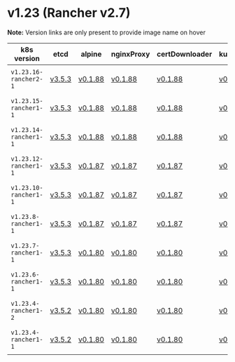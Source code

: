 # v1.23 (Rancher v2.7)

**Note:** Version links are only present to provide image name on hover

| k8s version| etcd| alpine| nginxProxy| certDownloader| kubernetesServicesSidecar| kubedns| dnsmasq| kubednsSidecar| kubednsAutoscaler| coredns| corednsAutoscaler| nodelocal| kubernetes| flannel| flannelCni| calicoNode| calicoCni| calicoControllers| calicoCtl| calicoFlexVol| canalNode| canalCni| canalControllers| canalFlannel| canalFlexVol| weaveNode| weaveCni| podInfraContainer| ingress| ingressBackend| ingressWebhook| metricsServer| windowsPodInfraContainer| aciCniDeployContainer| aciHostContainer| aciOpflexContainer| aciMcastContainer| aciOvsContainer| aciControllerContainer| aciGbpServerContainer| aciOpflexServerContainer |
| ----- | ----- | ----- | ----- | ----- | ----- | ----- | ----- | ----- | ----- | ----- | ----- | ----- | ----- | ----- | ----- | ----- | ----- | ----- | ----- | ----- | ----- | ----- | ----- | ----- | ----- | ----- | ----- | ----- | ----- | ----- | ----- | ----- | ----- | ----- | ----- | ----- | ----- | ----- | ----- | ----- | -----  |
| `v1.23.16-rancher2-1` | [v3.5.3](## "rancher/mirrored-coreos-etcd")| [v0.1.88](## "rancher/rke-tools")| [v0.1.88](## "rancher/rke-tools")| [v0.1.88](## "rancher/rke-tools")| [v0.1.88](## "rancher/rke-tools")| [1.21.1](## "rancher/mirrored-k8s-dns-kube-dns")| [1.21.1](## "rancher/mirrored-k8s-dns-dnsmasq-nanny")| [1.21.1](## "rancher/mirrored-k8s-dns-sidecar")| [1.8.5](## "rancher/mirrored-cluster-proportional-autoscaler")| [1.9.0](## "rancher/mirrored-coredns-coredns")| [1.8.5](## "rancher/mirrored-cluster-proportional-autoscaler")| [1.21.1](## "rancher/mirrored-k8s-dns-node-cache")| [v1.23.16-rancher2](## "rancher/hyperkube")| [v0.15.1](## "rancher/mirrored-coreos-flannel")| [v0.3.0-rancher6](## "rancher/flannel-cni")| [v3.22.5](## "rancher/mirrored-calico-node")| [v3.22.5-rancher1](## "rancher/calico-cni")| [v3.22.5](## "rancher/mirrored-calico-kube-controllers")| [v3.22.5](## "rancher/mirrored-calico-ctl")| [v3.22.5](## "rancher/mirrored-calico-pod2daemon-flexvol")| [v3.22.5](## "rancher/mirrored-calico-node")| [v3.22.5-rancher1](## "rancher/calico-cni")| [v3.22.5](## "rancher/mirrored-calico-kube-controllers")| [v0.17.0](## "rancher/mirrored-flannelcni-flannel")| [v3.22.5](## "rancher/mirrored-calico-pod2daemon-flexvol")| [2.8.1](## "weaveworks/weave-kube")| [2.8.1](## "weaveworks/weave-npc")| [3.6](## "rancher/mirrored-pause")| [nginx-1.5.1-rancher2](## "rancher/nginx-ingress-controller")| [1.5-rancher1](## "rancher/mirrored-nginx-ingress-controller-defaultbackend")| [v1.1.1](## "rancher/mirrored-ingress-nginx-kube-webhook-certgen")| [v0.6.1](## "rancher/mirrored-metrics-server")| [3.6](## "rancher/mirrored-pause")| [5.2.3.5.1d150da](## "noiro/cnideploy")| [5.2.3.5.1d150da](## "noiro/aci-containers-host")| [5.2.3.5.1d150da](## "noiro/opflex")| [5.2.3.5.1d150da](## "noiro/opflex")| [5.2.3.5.1d150da](## "noiro/openvswitch")| [5.2.3.5.1d150da](## "noiro/aci-containers-controller")| [5.2.3.5.1d150da](## "noiro/gbp-server")| [5.2.3.5.1d150da](## "noiro/opflex-server") |
| `v1.23.15-rancher1-1` | [v3.5.3](## "rancher/mirrored-coreos-etcd")| [v0.1.88](## "rancher/rke-tools")| [v0.1.88](## "rancher/rke-tools")| [v0.1.88](## "rancher/rke-tools")| [v0.1.88](## "rancher/rke-tools")| [1.21.1](## "rancher/mirrored-k8s-dns-kube-dns")| [1.21.1](## "rancher/mirrored-k8s-dns-dnsmasq-nanny")| [1.21.1](## "rancher/mirrored-k8s-dns-sidecar")| [1.8.5](## "rancher/mirrored-cluster-proportional-autoscaler")| [1.9.0](## "rancher/mirrored-coredns-coredns")| [1.8.5](## "rancher/mirrored-cluster-proportional-autoscaler")| [1.21.1](## "rancher/mirrored-k8s-dns-node-cache")| [v1.23.15-rancher1](## "rancher/hyperkube")| [v0.15.1](## "rancher/mirrored-coreos-flannel")| [v0.3.0-rancher6](## "rancher/flannel-cni")| [v3.22.5](## "rancher/mirrored-calico-node")| [v3.22.5-rancher1](## "rancher/calico-cni")| [v3.22.5](## "rancher/mirrored-calico-kube-controllers")| [v3.22.5](## "rancher/mirrored-calico-ctl")| [v3.22.5](## "rancher/mirrored-calico-pod2daemon-flexvol")| [v3.22.5](## "rancher/mirrored-calico-node")| [v3.22.5-rancher1](## "rancher/calico-cni")| [v3.22.5](## "rancher/mirrored-calico-kube-controllers")| [v0.17.0](## "rancher/mirrored-flannelcni-flannel")| [v3.22.5](## "rancher/mirrored-calico-pod2daemon-flexvol")| [2.8.1](## "weaveworks/weave-kube")| [2.8.1](## "weaveworks/weave-npc")| [3.6](## "rancher/mirrored-pause")| [nginx-1.2.1-rancher1](## "rancher/nginx-ingress-controller")| [1.5-rancher1](## "rancher/mirrored-nginx-ingress-controller-defaultbackend")| [v1.1.1](## "rancher/mirrored-ingress-nginx-kube-webhook-certgen")| [v0.6.1](## "rancher/mirrored-metrics-server")| [3.6](## "rancher/mirrored-pause")| [5.2.3.5.1d150da](## "noiro/cnideploy")| [5.2.3.5.1d150da](## "noiro/aci-containers-host")| [5.2.3.5.1d150da](## "noiro/opflex")| [5.2.3.5.1d150da](## "noiro/opflex")| [5.2.3.5.1d150da](## "noiro/openvswitch")| [5.2.3.5.1d150da](## "noiro/aci-containers-controller")| [5.2.3.5.1d150da](## "noiro/gbp-server")| [5.2.3.5.1d150da](## "noiro/opflex-server") |
| `v1.23.14-rancher1-1` | [v3.5.3](## "rancher/mirrored-coreos-etcd")| [v0.1.88](## "rancher/rke-tools")| [v0.1.88](## "rancher/rke-tools")| [v0.1.88](## "rancher/rke-tools")| [v0.1.88](## "rancher/rke-tools")| [1.21.1](## "rancher/mirrored-k8s-dns-kube-dns")| [1.21.1](## "rancher/mirrored-k8s-dns-dnsmasq-nanny")| [1.21.1](## "rancher/mirrored-k8s-dns-sidecar")| [1.8.5](## "rancher/mirrored-cluster-proportional-autoscaler")| [1.9.0](## "rancher/mirrored-coredns-coredns")| [1.8.5](## "rancher/mirrored-cluster-proportional-autoscaler")| [1.21.1](## "rancher/mirrored-k8s-dns-node-cache")| [v1.23.14-rancher1](## "rancher/hyperkube")| [v0.15.1](## "rancher/mirrored-coreos-flannel")| [v0.3.0-rancher6](## "rancher/flannel-cni")| [v3.22.0](## "rancher/mirrored-calico-node")| [v3.22.0-rancher1](## "rancher/calico-cni")| [v3.22.0](## "rancher/mirrored-calico-kube-controllers")| [v3.22.0](## "rancher/mirrored-calico-ctl")| [v3.22.0](## "rancher/mirrored-calico-pod2daemon-flexvol")| [v3.22.0](## "rancher/mirrored-calico-node")| [v3.22.0-rancher1](## "rancher/calico-cni")| [v3.22.0](## "rancher/mirrored-calico-kube-controllers")| [v0.17.0](## "rancher/mirrored-flannelcni-flannel")| [v3.22.0](## "rancher/mirrored-calico-pod2daemon-flexvol")| [2.8.1](## "weaveworks/weave-kube")| [2.8.1](## "weaveworks/weave-npc")| [3.6](## "rancher/mirrored-pause")| [nginx-1.2.1-rancher1](## "rancher/nginx-ingress-controller")| [1.5-rancher1](## "rancher/mirrored-nginx-ingress-controller-defaultbackend")| [v1.1.1](## "rancher/mirrored-ingress-nginx-kube-webhook-certgen")| [v0.6.1](## "rancher/mirrored-metrics-server")| [3.6](## "rancher/mirrored-pause")| [5.2.3.4.1d150da](## "noiro/cnideploy")| [5.2.3.4.1d150da](## "noiro/aci-containers-host")| [5.2.3.4.1d150da](## "noiro/opflex")| [5.2.3.4.1d150da](## "noiro/opflex")| [5.2.3.4.1d150da](## "noiro/openvswitch")| [5.2.3.4.1d150da](## "noiro/aci-containers-controller")| [5.2.3.4.1d150da](## "noiro/gbp-server")| [5.2.3.4.1d150da](## "noiro/opflex-server") |
| `v1.23.12-rancher1-1` | [v3.5.3](## "rancher/mirrored-coreos-etcd")| [v0.1.87](## "rancher/rke-tools")| [v0.1.87](## "rancher/rke-tools")| [v0.1.87](## "rancher/rke-tools")| [v0.1.87](## "rancher/rke-tools")| [1.21.1](## "rancher/mirrored-k8s-dns-kube-dns")| [1.21.1](## "rancher/mirrored-k8s-dns-dnsmasq-nanny")| [1.21.1](## "rancher/mirrored-k8s-dns-sidecar")| [1.8.5](## "rancher/mirrored-cluster-proportional-autoscaler")| [1.9.0](## "rancher/mirrored-coredns-coredns")| [1.8.5](## "rancher/mirrored-cluster-proportional-autoscaler")| [1.21.1](## "rancher/mirrored-k8s-dns-node-cache")| [v1.23.12-rancher1](## "rancher/hyperkube")| [v0.15.1](## "rancher/mirrored-coreos-flannel")| [v0.3.0-rancher6](## "rancher/flannel-cni")| [v3.22.0](## "rancher/mirrored-calico-node")| [v3.22.0-rancher1](## "rancher/calico-cni")| [v3.22.0](## "rancher/mirrored-calico-kube-controllers")| [v3.22.0](## "rancher/mirrored-calico-ctl")| [v3.22.0](## "rancher/mirrored-calico-pod2daemon-flexvol")| [v3.22.0](## "rancher/mirrored-calico-node")| [v3.22.0-rancher1](## "rancher/calico-cni")| [v3.22.0](## "rancher/mirrored-calico-kube-controllers")| [v0.17.0](## "rancher/mirrored-flannelcni-flannel")| [v3.22.0](## "rancher/mirrored-calico-pod2daemon-flexvol")| [2.8.1](## "weaveworks/weave-kube")| [2.8.1](## "weaveworks/weave-npc")| [3.6](## "rancher/mirrored-pause")| [nginx-1.2.1-rancher1](## "rancher/nginx-ingress-controller")| [1.5-rancher1](## "rancher/mirrored-nginx-ingress-controller-defaultbackend")| [v1.1.1](## "rancher/mirrored-ingress-nginx-kube-webhook-certgen")| [v0.6.1](## "rancher/mirrored-metrics-server")| [3.6](## "rancher/mirrored-pause")| [5.2.3.2.1d150da](## "noiro/cnideploy")| [5.2.3.2.1d150da](## "noiro/aci-containers-host")| [5.2.3.2.1d150da](## "noiro/opflex")| [5.2.3.2.1d150da](## "noiro/opflex")| [5.2.3.2.1d150da](## "noiro/openvswitch")| [5.2.3.2.1d150da](## "noiro/aci-containers-controller")| [5.2.3.2.1d150da](## "noiro/gbp-server")| [5.2.3.2.1d150da](## "noiro/opflex-server") |
| `v1.23.10-rancher1-1` | [v3.5.3](## "rancher/mirrored-coreos-etcd")| [v0.1.87](## "rancher/rke-tools")| [v0.1.87](## "rancher/rke-tools")| [v0.1.87](## "rancher/rke-tools")| [v0.1.87](## "rancher/rke-tools")| [1.21.1](## "rancher/mirrored-k8s-dns-kube-dns")| [1.21.1](## "rancher/mirrored-k8s-dns-dnsmasq-nanny")| [1.21.1](## "rancher/mirrored-k8s-dns-sidecar")| [1.8.5](## "rancher/mirrored-cluster-proportional-autoscaler")| [1.9.0](## "rancher/mirrored-coredns-coredns")| [1.8.5](## "rancher/mirrored-cluster-proportional-autoscaler")| [1.21.1](## "rancher/mirrored-k8s-dns-node-cache")| [v1.23.10-rancher1](## "rancher/hyperkube")| [v0.15.1](## "rancher/mirrored-coreos-flannel")| [v0.3.0-rancher6](## "rancher/flannel-cni")| [v3.22.0](## "rancher/mirrored-calico-node")| [v3.22.0-rancher1](## "rancher/calico-cni")| [v3.22.0](## "rancher/mirrored-calico-kube-controllers")| [v3.22.0](## "rancher/mirrored-calico-ctl")| [v3.22.0](## "rancher/mirrored-calico-pod2daemon-flexvol")| [v3.22.0](## "rancher/mirrored-calico-node")| [v3.22.0-rancher1](## "rancher/calico-cni")| [v3.22.0](## "rancher/mirrored-calico-kube-controllers")| [v0.17.0](## "rancher/mirrored-flannelcni-flannel")| [v3.22.0](## "rancher/mirrored-calico-pod2daemon-flexvol")| [2.8.1](## "weaveworks/weave-kube")| [2.8.1](## "weaveworks/weave-npc")| [3.6](## "rancher/mirrored-pause")| [nginx-1.2.1-rancher1](## "rancher/nginx-ingress-controller")| [1.5-rancher1](## "rancher/mirrored-nginx-ingress-controller-defaultbackend")| [v1.1.1](## "rancher/mirrored-ingress-nginx-kube-webhook-certgen")| [v0.6.1](## "rancher/mirrored-metrics-server")| [3.6](## "rancher/mirrored-pause")| [5.2.3.2.1d150da](## "noiro/cnideploy")| [5.2.3.2.1d150da](## "noiro/aci-containers-host")| [5.2.3.2.1d150da](## "noiro/opflex")| [5.2.3.2.1d150da](## "noiro/opflex")| [5.2.3.2.1d150da](## "noiro/openvswitch")| [5.2.3.2.1d150da](## "noiro/aci-containers-controller")| [5.2.3.2.1d150da](## "noiro/gbp-server")| [5.2.3.2.1d150da](## "noiro/opflex-server") |
| `v1.23.8-rancher1-1` | [v3.5.3](## "rancher/mirrored-coreos-etcd")| [v0.1.87](## "rancher/rke-tools")| [v0.1.87](## "rancher/rke-tools")| [v0.1.87](## "rancher/rke-tools")| [v0.1.87](## "rancher/rke-tools")| [1.21.1](## "rancher/mirrored-k8s-dns-kube-dns")| [1.21.1](## "rancher/mirrored-k8s-dns-dnsmasq-nanny")| [1.21.1](## "rancher/mirrored-k8s-dns-sidecar")| [1.8.5](## "rancher/mirrored-cluster-proportional-autoscaler")| [1.9.0](## "rancher/mirrored-coredns-coredns")| [1.8.5](## "rancher/mirrored-cluster-proportional-autoscaler")| [1.21.1](## "rancher/mirrored-k8s-dns-node-cache")| [v1.23.8-rancher1](## "rancher/hyperkube")| [v0.15.1](## "rancher/mirrored-coreos-flannel")| [v0.3.0-rancher6](## "rancher/flannel-cni")| [v3.22.0](## "rancher/mirrored-calico-node")| [v3.22.0-rancher1](## "rancher/calico-cni")| [v3.22.0](## "rancher/mirrored-calico-kube-controllers")| [v3.22.0](## "rancher/mirrored-calico-ctl")| [v3.22.0](## "rancher/mirrored-calico-pod2daemon-flexvol")| [v3.22.0](## "rancher/mirrored-calico-node")| [v3.22.0-rancher1](## "rancher/calico-cni")| [v3.22.0](## "rancher/mirrored-calico-kube-controllers")| [v0.17.0](## "rancher/mirrored-flannelcni-flannel")| [v3.22.0](## "rancher/mirrored-calico-pod2daemon-flexvol")| [2.8.1](## "weaveworks/weave-kube")| [2.8.1](## "weaveworks/weave-npc")| [3.6](## "rancher/mirrored-pause")| [nginx-1.2.1-rancher1](## "rancher/nginx-ingress-controller")| [1.5-rancher1](## "rancher/mirrored-nginx-ingress-controller-defaultbackend")| [v1.1.1](## "rancher/mirrored-ingress-nginx-kube-webhook-certgen")| [v0.6.1](## "rancher/mirrored-metrics-server")| [3.6](## "rancher/mirrored-pause")| [5.2.3.2.1d150da](## "noiro/cnideploy")| [5.2.3.2.1d150da](## "noiro/aci-containers-host")| [5.2.3.2.1d150da](## "noiro/opflex")| [5.2.3.2.1d150da](## "noiro/opflex")| [5.2.3.2.1d150da](## "noiro/openvswitch")| [5.2.3.2.1d150da](## "noiro/aci-containers-controller")| [5.2.3.2.1d150da](## "noiro/gbp-server")| [5.2.3.2.1d150da](## "noiro/opflex-server") |
| `v1.23.7-rancher1-1` | [v3.5.3](## "rancher/mirrored-coreos-etcd")| [v0.1.80](## "rancher/rke-tools")| [v0.1.80](## "rancher/rke-tools")| [v0.1.80](## "rancher/rke-tools")| [v0.1.80](## "rancher/rke-tools")| [1.21.1](## "rancher/mirrored-k8s-dns-kube-dns")| [1.21.1](## "rancher/mirrored-k8s-dns-dnsmasq-nanny")| [1.21.1](## "rancher/mirrored-k8s-dns-sidecar")| [1.8.5](## "rancher/mirrored-cluster-proportional-autoscaler")| [1.9.0](## "rancher/mirrored-coredns-coredns")| [1.8.5](## "rancher/mirrored-cluster-proportional-autoscaler")| [1.21.1](## "rancher/mirrored-k8s-dns-node-cache")| [v1.23.7-rancher1](## "rancher/hyperkube")| [v0.15.1](## "rancher/mirrored-coreos-flannel")| [v0.3.0-rancher6](## "rancher/flannel-cni")| [v3.22.0](## "rancher/mirrored-calico-node")| [v3.22.0](## "rancher/mirrored-calico-cni")| [v3.22.0](## "rancher/mirrored-calico-kube-controllers")| [v3.22.0](## "rancher/mirrored-calico-ctl")| [v3.22.0](## "rancher/mirrored-calico-pod2daemon-flexvol")| [v3.22.0](## "rancher/mirrored-calico-node")| [v3.22.0](## "rancher/mirrored-calico-cni")| [v3.22.0](## "rancher/mirrored-calico-kube-controllers")| [v0.17.0](## "rancher/mirrored-flannelcni-flannel")| [v3.22.0](## "rancher/mirrored-calico-pod2daemon-flexvol")| [2.8.1](## "weaveworks/weave-kube")| [2.8.1](## "weaveworks/weave-npc")| [3.6](## "rancher/mirrored-pause")| [nginx-1.2.1-rancher1](## "rancher/nginx-ingress-controller")| [1.5-rancher1](## "rancher/mirrored-nginx-ingress-controller-defaultbackend")| [v1.1.1](## "rancher/mirrored-ingress-nginx-kube-webhook-certgen")| [v0.6.1](## "rancher/mirrored-metrics-server")| [3.6](## "rancher/mirrored-pause")| [5.1.1.0.1ae238a](## "noiro/cnideploy")| [5.1.1.0.1ae238a](## "noiro/aci-containers-host")| [5.1.1.0.1ae238a](## "noiro/opflex")| [5.1.1.0.1ae238a](## "noiro/opflex")| [5.1.1.0.1ae238a](## "noiro/openvswitch")| [5.1.1.0.1ae238a](## "noiro/aci-containers-controller")| [5.1.1.0.1ae238a](## "noiro/gbp-server")| [5.1.1.0.1ae238a](## "noiro/opflex-server") |
| `v1.23.6-rancher1-1` | [v3.5.3](## "rancher/mirrored-coreos-etcd")| [v0.1.80](## "rancher/rke-tools")| [v0.1.80](## "rancher/rke-tools")| [v0.1.80](## "rancher/rke-tools")| [v0.1.80](## "rancher/rke-tools")| [1.21.1](## "rancher/mirrored-k8s-dns-node-cache")| [1.21.1](## "rancher/mirrored-k8s-dns-dnsmasq-nanny")| [1.21.1](## "rancher/mirrored-k8s-dns-sidecar")| [1.8.5](## "rancher/mirrored-cluster-proportional-autoscaler")| [1.9.0](## "rancher/mirrored-coredns-coredns")| [1.8.5](## "rancher/mirrored-cluster-proportional-autoscaler")| [1.21.1](## "rancher/mirrored-k8s-dns-node-cache")| [v1.23.6-rancher1](## "rancher/hyperkube")| [v0.15.1](## "rancher/mirrored-coreos-flannel")| [v0.3.0-rancher6](## "rancher/flannel-cni")| [v3.22.0](## "rancher/mirrored-calico-node")| [v3.22.0](## "rancher/mirrored-calico-cni")| [v3.22.0](## "rancher/mirrored-calico-kube-controllers")| [v3.22.0](## "rancher/mirrored-calico-ctl")| [v3.22.0](## "rancher/mirrored-calico-pod2daemon-flexvol")| [v3.22.0](## "rancher/mirrored-calico-node")| [v3.22.0](## "rancher/mirrored-calico-cni")| [v3.22.0](## "rancher/mirrored-calico-kube-controllers")| [v0.17.0](## "rancher/mirrored-flannelcni-flannel")| [v3.22.0](## "rancher/mirrored-calico-pod2daemon-flexvol")| [2.8.1](## "weaveworks/weave-kube")| [2.8.1](## "weaveworks/weave-npc")| [3.6](## "rancher/mirrored-pause")| [nginx-1.2.0-rancher1](## "rancher/nginx-ingress-controller")| [1.5-rancher1](## "rancher/mirrored-nginx-ingress-controller-defaultbackend")| [v1.1.1](## "rancher/mirrored-ingress-nginx-kube-webhook-certgen")| [v0.6.1](## "rancher/mirrored-metrics-server")| [3.6](## "rancher/mirrored-pause")| [5.1.1.0.1ae238a](## "noiro/cnideploy")| [5.1.1.0.1ae238a](## "noiro/aci-containers-host")| [5.1.1.0.1ae238a](## "noiro/opflex")| [5.1.1.0.1ae238a](## "noiro/opflex")| [5.1.1.0.1ae238a](## "noiro/openvswitch")| [5.1.1.0.1ae238a](## "noiro/aci-containers-controller")| [5.1.1.0.1ae238a](## "noiro/gbp-server")| [5.1.1.0.1ae238a](## "noiro/opflex-server") |
| `v1.23.4-rancher1-2` | [v3.5.2](## "rancher/mirrored-coreos-etcd")| [v0.1.80](## "rancher/rke-tools")| [v0.1.80](## "rancher/rke-tools")| [v0.1.80](## "rancher/rke-tools")| [v0.1.80](## "rancher/rke-tools")| [1.21.1](## "rancher/mirrored-k8s-dns-node-cache")| [1.21.1](## "rancher/mirrored-k8s-dns-dnsmasq-nanny")| [1.21.1](## "rancher/mirrored-k8s-dns-sidecar")| [1.8.5](## "rancher/mirrored-cluster-proportional-autoscaler")| [1.9.0](## "rancher/mirrored-coredns-coredns")| [1.8.5](## "rancher/mirrored-cluster-proportional-autoscaler")| [1.21.1](## "rancher/mirrored-k8s-dns-node-cache")| [v1.23.4-rancher1](## "rancher/hyperkube")| [v0.15.1](## "rancher/mirrored-coreos-flannel")| [v0.3.0-rancher6](## "rancher/flannel-cni")| [v3.22.0](## "rancher/mirrored-calico-node")| [v3.22.0](## "rancher/mirrored-calico-cni")| [v3.22.0](## "rancher/mirrored-calico-kube-controllers")| [v3.22.0](## "rancher/mirrored-calico-ctl")| [v3.22.0](## "rancher/mirrored-calico-pod2daemon-flexvol")| [v3.22.0](## "rancher/mirrored-calico-node")| [v3.22.0](## "rancher/mirrored-calico-cni")| [v3.22.0](## "rancher/mirrored-calico-kube-controllers")| [v0.17.0](## "rancher/mirrored-flannelcni-flannel")| [v3.22.0](## "rancher/mirrored-calico-pod2daemon-flexvol")| [2.8.1](## "weaveworks/weave-kube")| [2.8.1](## "weaveworks/weave-npc")| [3.6](## "rancher/mirrored-pause")| [nginx-1.1.1-rancher1](## "rancher/nginx-ingress-controller")| [1.5-rancher1](## "rancher/mirrored-nginx-ingress-controller-defaultbackend")| [v1.1.1](## "rancher/mirrored-ingress-nginx-kube-webhook-certgen")| [v0.6.1](## "rancher/mirrored-metrics-server")| [3.6](## "rancher/mirrored-pause")| [5.1.1.0.1ae238a](## "noiro/cnideploy")| [5.1.1.0.1ae238a](## "noiro/aci-containers-host")| [5.1.1.0.1ae238a](## "noiro/opflex")| [5.1.1.0.1ae238a](## "noiro/opflex")| [5.1.1.0.1ae238a](## "noiro/openvswitch")| [5.1.1.0.1ae238a](## "noiro/aci-containers-controller")| [5.1.1.0.1ae238a](## "noiro/gbp-server")| [5.1.1.0.1ae238a](## "noiro/opflex-server") |
| `v1.23.4-rancher1-1` | [v3.5.2](## "rancher/mirrored-coreos-etcd")| [v0.1.80](## "rancher/rke-tools")| [v0.1.80](## "rancher/rke-tools")| [v0.1.80](## "rancher/rke-tools")| [v0.1.80](## "rancher/rke-tools")| [1.21.1](## "rancher/mirrored-k8s-dns-node-cache")| [1.21.1](## "rancher/mirrored-k8s-dns-dnsmasq-nanny")| [1.21.1](## "rancher/mirrored-k8s-dns-sidecar")| [1.8.5](## "rancher/mirrored-cluster-proportional-autoscaler")| [1.9.0](## "rancher/mirrored-coredns-coredns")| [1.8.5](## "rancher/mirrored-cluster-proportional-autoscaler")| [1.21.1](## "rancher/mirrored-k8s-dns-node-cache")| [v1.23.4-rancher1](## "rancher/hyperkube")| [v0.15.1](## "rancher/mirrored-coreos-flannel")| [v0.3.0-rancher6](## "rancher/flannel-cni")| [v3.22.0](## "rancher/mirrored-calico-node")| [v3.22.0](## "rancher/mirrored-calico-cni")| [v3.22.0](## "rancher/mirrored-calico-kube-controllers")| [v3.22.0](## "rancher/mirrored-calico-ctl")| [v3.22.0](## "rancher/mirrored-calico-pod2daemon-flexvol")| [v3.22.0](## "rancher/mirrored-calico-node")| [v3.22.0](## "rancher/mirrored-calico-cni")| [v3.22.0](## "rancher/mirrored-calico-kube-controllers")| [v0.17.0](## "rancher/mirrored-flannelcni-flannel")| [v3.22.0](## "rancher/mirrored-calico-pod2daemon-flexvol")| [2.8.1](## "weaveworks/weave-kube")| [2.8.1](## "weaveworks/weave-npc")| [3.6](## "rancher/mirrored-pause")| [nginx-1.1.1-rancher1](## "rancher/nginx-ingress-controller")| [1.5-rancher1](## "rancher/mirrored-nginx-ingress-controller-defaultbackend")| [v1.1.1](## "rancher/mirrored-ingress-nginx-kube-webhook-certgen")| [v0.6.1](## "rancher/mirrored-metrics-server")| [3.6](## "rancher/mirrored-pause")| [5.1.1.0.1ae238a](## "noiro/cnideploy")| [5.1.1.0.1ae238a](## "noiro/aci-containers-host")| [5.1.1.0.1ae238a](## "noiro/opflex")| [5.1.1.0.1ae238a](## "noiro/opflex")| [5.1.1.0.1ae238a](## "noiro/openvswitch")| [5.1.1.0.1ae238a](## "noiro/aci-containers-controller")| [5.1.1.0.1ae238a](## "noiro/gbp-server")| [5.1.1.0.1ae238a](## "noiro/opflex-server") |



